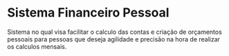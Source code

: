 # Sistema Financeiro Pessoal
Sistema no qual visa facilitar o calculo das contas e criação de orçamentos pessoais para pessoas que deseja agilidade e precisão na hora de realizar os calculos mensais.
